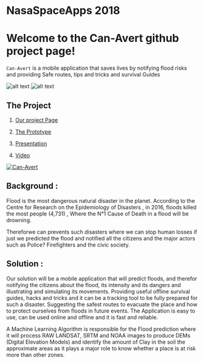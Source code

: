 # NasaSpaceApps 2018

# Welcome to the Can-Avert github project page!

`Can-Avert` is a mobile application that saves lives by notifying flood risks and providing Safe routes, tips and tricks and survival Guides

![alt text](https://github.com/Aakoo/CAN-AVERT_NasaSpaceApps2018GlobalNominee/blob/master/SpaceAppsScreenShot.jpg?raw=true)
![alt text](https://images-2018.spaceappschallenge.org/team-photos/q176YlMLxWqx_GTygGP4Y_oZ6DI=/11944/width-800/)

##  The Project

1. [Our project Page](https://2018.spaceappschallenge.org/challenges/volcanoes-icebergs-and-asteroids-oh-my/dont-forget-can-opener/teams/can-avert/project)

4. [The Prototype](https://xd.adobe.com/view/6fb6966e-52a6-4a4d-59e8-57ff9f168e1b-1987/)

2. [Presentation](https://docs.google.com/presentation/d/1__YXQ3Coewqnx-S97wKNejca6OLe9i_lthz6qhKZieI/edit)

3. [Video](https://www.youtube.com/watch?v=-6OWhBsXw9A)


[![Can-Avert](https://img.youtube.com/vi/-6OWhBsXw9A/0.jpg)](https://www.youtube.com/watch?v=-6OWhBsXw9A)



## Background :

Flood is the most dangerous natural disaster in the planet. According to the Centre for Research on the Epidemiology of Disasters , in 2016, floods killed the most people (4,731) , Where the N°1 Cause of Death in a flood will be drowning.

Thereforwe can prevents such disasters where we can stop human losses if just we predicted the flood and notified all the citizens and the major actors such as Police? Firefighters and the civic society.

## Solution :

Our solution will be a mobile application that will predict floods, and therefor notifying the citizens about the flood, its intensity and its dangers and illustrating and simulating its movements.
Providing useful offline survival guides, hacks and tricks and it can be a tracking tool to be fully prepared for such a disaster.
Suggesting the safest routes to evacuate the place and how to protect ourselves from floods in future events.
The Application is easy to use, can be used online and offline and it is fast and reliable.

A Machine Learning Algorithm is responsible for the Flood prediction where it will process RAW LANDSAT, SRTM and NOAA images to produce DEMs (Digital Elevation Models) and identify the amount of Clay in the soil the approximate areas as it plays a major role to know whether a place is at risk more than other zones.


